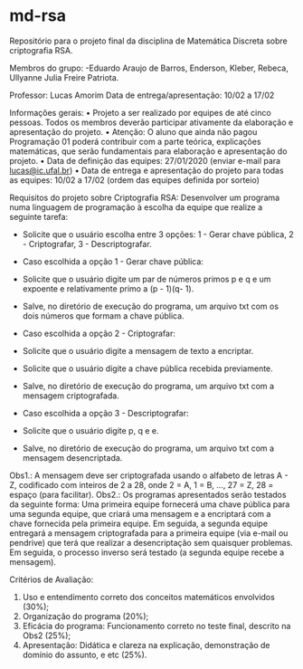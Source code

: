 # md-rsa
Repositório para o projeto final da disciplina de Matemática Discreta sobre criptografia RSA.

Membros do grupo:
-Eduardo Araujo de Barros, Enderson, Kleber, Rebeca, Ullyanne Julia Freire Patriota.

Professor: Lucas Amorim 
Data de entrega/apresentação: 10/02 a 17/02

Informações gerais:
• Projeto a ser realizado por equipes de até cinco pessoas. Todos os membros deverão participar ativamente da elaboração e apresentação do projeto.
• Atenção: O aluno que ainda não pagou Programação 01 poderá contribuir com a parte teórica, explicações matemáticas, que serão fundamentais para elaboração e apresentação do projeto.
• Data de definição das equipes: 27/01/2020 (enviar e-mail para lucas@ic.ufal.br)
• Data de entrega e apresentação do projeto para todas as equipes: 10/02 a 17/02 (ordem das equipes
definida por sorteio)

Requisitos do projeto sobre Criptografia RSA: Desenvolver um programa numa linguagem de programação à escolha da equipe que realize a seguinte tarefa:
- Solicite que o usuário escolha entre 3 opções: 1 - Gerar chave pública, 2 - Criptografar, 3 - Descriptografar.

- Caso escolhida a opção 1 - Gerar chave pública:
- Solicite que o usuário digite um par de números primos p e q e um expoente e relativamente primo a (p - 1)(q- 1).
- Salve, no diretório de execução do programa, um arquivo txt com os dois números que formam a chave pública.

- Caso escolhida a opção 2 - Criptografar:
- Solicite que o usuário digite a mensagem de texto a encriptar.
- Solicite que o usuário digite a chave pública recebida previamente.
- Salve, no diretório de execução do programa, um arquivo txt com a mensagem criptografada.

- Caso escolhida a opção 3 - Descriptografar:
- Solicite que o usuário digite p, q e e.
- Salve, no diretório de execução do programa, um arquivo txt com a mensagem desencriptada.

Obs1.: A mensagem deve ser criptografada usando o alfabeto de letras A - Z, codificado com inteiros de 2 a 28, onde 2 = A, 1 = B, ..., 27 = Z, 28 = espaço (para facilitar).
Obs2.: Os programas apresentados serão testados da seguinte forma: Uma primeira equipe fornecerá uma chave pública para uma segunda equipe, que criará uma mensagem e a encriptará com a chave fornecida pela primeira equipe. Em seguida, a segunda equipe entregará a mensagem criptografada para a primeira equipe (via e-mail ou pendrive) que terá que realizar a desencriptação sem quaisquer problemas. Em seguida, o processo inverso será testado (a segunda equipe recebe a mensagem).

Critérios de Avaliação:
1. Uso e entendimento correto dos conceitos matemáticos envolvidos (30%);
2. Organização do programa (20%);
3. Eficácia do programa: Funcionamento correto no teste final, descrito na Obs2 (25%);
4. Apresentação: Didática e clareza na explicação, demonstração de domínio do assunto, e etc (25%).
